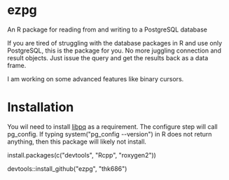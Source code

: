 ezpg
====

An R package for reading from and writing to a PostgreSQL database

If you are tired of struggling with the database packages in R and use only PostgreSQL,
this is the package for you. No more juggling connection and result objects. Just issue
the query and get the results back as a data frame.

I am working on some advanced features like binary cursors.

# Installation

You wil need to install [libpq](http://www.postgresql.org/download/) as a requirement. The configure step will call pg_config.
If typing system("pg_config --version") in R does not return anything, then this package will likely not install.

install.packages(c("devtools", "Rcpp", "roxygen2"))

devtools::install_github("ezpg", "thk686")
